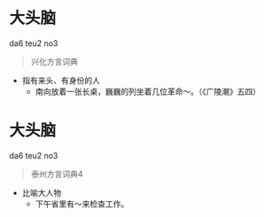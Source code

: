 # 大头脑
da6 teu2 no3
> 兴化方言词典
- 指有来头、有身份的人
  - 南向放着一张长桌，巍巍的列坐着几位革命～。（《广陵潮》五四）

# 大头脑
da6 teu2 no3
> 泰州方言词典4
- 比喻大人物
  - 下午省里有～来检查工作。
